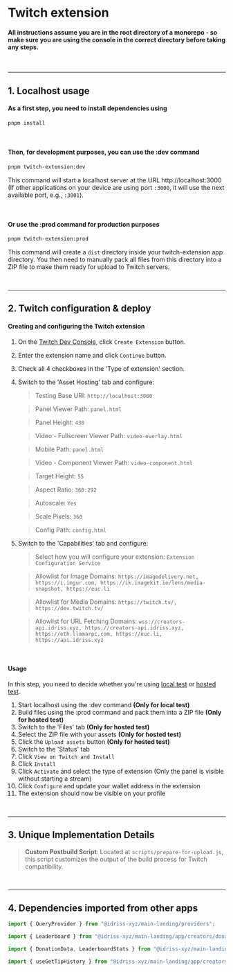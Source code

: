 # Twitch extension

#### All instructions assume you are in the root directory of a monorepo - so make sure you are using the console in the correct directory before taking any steps.

&nbsp;

---

## 1. Localhost usage

#### As a first step, you need to install dependencies using

```bash
pnpm install
```

&nbsp;

#### Then, for development purposes, you can use the :dev command

```bash
pnpm twitch-extension:dev
```

This command will start a localhost server at the URL http://localhost:3000 (If other applications on your device are using port `:3000`, it will use the next available port, e.g., `:3001`).

&nbsp;

#### Or use the :prod command for production purposes

```bash
pnpm twitch-extension:prod
```

This command will create a `dist` directory inside your twitch-extension app directory. You then need to manually pack all files from this directory into a ZIP file to make them ready for upload to Twitch servers.

&nbsp;

---

## 2. Twitch configuration & deploy

#### Creating and configuring the Twitch extension

1. On the [Twitch Dev Console](https://dev.twitch.tv/console/extensions), click `Create Extension` button.
2. Enter the extension name and click `Continue` button.
3. Check all 4 checkboxes in the 'Type of extension' section.
4. Switch to the 'Asset Hosting' tab and configure:

   > Testing Base URI: `http://localhost:3000`

   > Panel Viewer Path: `panel.html`

   > Panel Height: `430`

   > Video - Fullscreen Viewer Path: `video-overlay.html`

   > Mobile Path: `panel.html`

   > Video - Component Viewer Path: `video-component.html`

   > Target Height: `55`

   > Aspect Ratio: `360:292`

   > Autoscale: `Yes`

   > Scale Pixels: `360`

   > Config Path: `config.html`

5. Switch to the 'Capabilities' tab and configure:

   > Select how you will configure your extension: `Extension Configuration Service`

   > Allowlist for Image Domains: `https://imagedelivery.net, https://i.imgur.com, https://ik.imagekit.io/lens/media-snapshot, https://euc.li`

   > Allowlist for Media Domains: `https://twitch.tv/, https://dev.twitch.tv/`

   > Allowlist for URL Fetching Domains: `wss://creators-api.idriss.xyz, https://creators-api.idriss.xyz, https://eth.llamarpc.com, https://euc.li, https://api.idriss.xyz`

&nbsp;

#### Usage

In this step, you need to decide whether you're using [local test](https://dev.twitch.tv/docs/extensions/life-cycle/#local-test) or [hosted test](https://dev.twitch.tv/docs/extensions/life-cycle/#twitch-cdn--hosted-test).

1. Start localhost using the :dev command **(Only for local test)**
2. Build files using the :prod command and pack them into a ZIP file **(Only for hosted test)**
3. Switch to the 'Files' tab **(Only for hosted test)**
4. Select the ZIP file with your assets **(Only for hosted test)**
5. Click the `Upload assets` button **(Only for hosted test)**
6. Switch to the 'Status' tab
7. Click `View on Twitch and Install`
8. Click `Install`
9. Click `Activate` and select the type of extension (Only the panel is visible without starting a stream)
10. Click `Configure` and update your wallet address in the extension
11. The extension should now be visible on your profile

&nbsp;

---

## 3. Unique Implementation Details

> **Custom Postbuild Script**: Located at `scripts/prepare-for-upload.js`, this script customizes the output of the build process for Twitch compatibility.

&nbsp;

---

## 4. Dependencies imported from other apps

```ts
import { QueryProvider } from "@idriss-xyz/main-landing/providers";

import { Leaderboard } from "@idriss-xyz/main-landing/app/creators/donate/components/leaderboard";

import { DonationData, LeaderboardStats } from "@idriss-xyz/main-landing/app/creators/donate/types";

import { useGetTipHistory } from "@idriss-xyz/main-landing/app/creators/donate/commands/get-donate-history";
```

